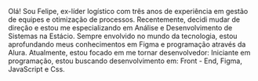 Olá! Sou Felipe, ex-líder logístico com três anos de experiência em gestão de equipes e otimização de processos. 
Recentemente, decidi mudar de direção e estou me especializando em Análise e Desenvolvimento de Sistemas na Estácio.
Sempre envolvido no mundo da tecnologia, estou aprofundando meus conhecimentos em Figma e programação através da Alura. 
Atualmente, estou focado em me tornar desenvolvedor: 
Iniciante em programação, estou buscando desenvolvimento em: Front - End, Figma, JavaScript e Css.
